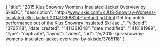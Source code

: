 {
    "title": "2015 Kjus Snowray Womens Insulated Jacket Overview by SkisDO",
    "description": "http:\/\/www.skis.com\/KJUS-Snowray-Womens-Insulated-Ski-Jacket-2014\/368824P,default,pd.html Get top notch performance out of the Kjus Snowray Insulated Ski Jac...",
    "videoid": "3765118",
    "date_created": "1411361048",
    "date_modified": "1418181989",
    "type": "captivate",
    "layout": "video",
    "url": "\/v\/2015-kjus-snowray-womens-insulated-jacket-overview-by-skisdo\/3765118"
}
